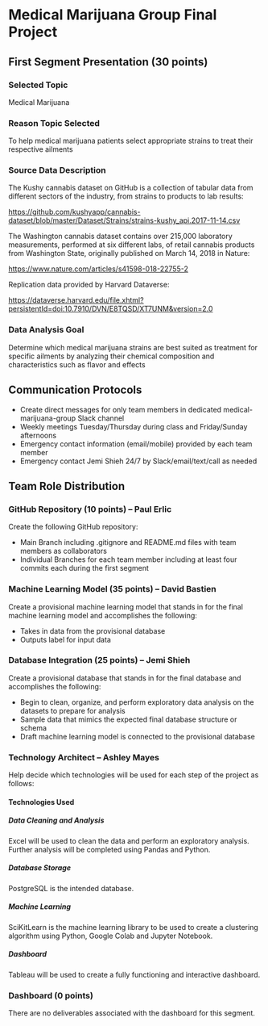 # Medical Marijuana Group Final Project

## First Segment Presentation (30 points)
### Selected Topic
Medical Marijuana
### Reason Topic Selected 
To help medical marijuana patients select appropriate strains to treat their respective ailments 
### Source Data Description
The Kushy cannabis dataset on GitHub is a collection of tabular data from different sectors of the industry, from strains to products to lab results: 

https://github.com/kushyapp/cannabis-dataset/blob/master/Dataset/Strains/strains-kushy_api.2017-11-14.csv

The Washington cannabis dataset contains over 215,000 laboratory measurements, performed at six different labs, of retail cannabis products from Washington State, originally published on March 14, 2018 in Nature:

https://www.nature.com/articles/s41598-018-22755-2

Replication data provided by Harvard Dataverse:

https://dataverse.harvard.edu/file.xhtml?persistentId=doi:10.7910/DVN/E8TQSD/XT7UNM&version=2.0

### Data Analysis Goal
Determine which medical marijuana strains are best suited as treatment for specific ailments by analyzing their chemical composition and characteristics such as flavor and effects

## Communication Protocols
* Create direct messages for only team members in dedicated medical-marijuana-group Slack channel
* Weekly meetings Tuesday/Thursday during class and Friday/Sunday afternoons 
* Emergency contact information (email/mobile) provided by each team member
* Emergency contact Jemi Shieh 24/7 by Slack/email/text/call as needed

## Team Role Distribution
### GitHub Repository (10 points) – Paul Erlic
Create the following GitHub repository:
* Main Branch including .gitignore and README.md files with team members as collaborators
* Individual Branches for each team member including at least four commits each during the first segment

### Machine Learning Model (35 points) – David Bastien
Create a provisional machine learning model that stands in for the final machine learning model and accomplishes the following:
* Takes in data from the provisional database
* Outputs label for input data

### Database Integration (25 points) – Jemi Shieh
Create a provisional database that stands in for the final database and accomplishes the following:
* Begin to clean, organize, and perform exploratory data analysis on the datasets to prepare for analysis
* Sample data that mimics the expected final database structure or schema
* Draft machine learning model is connected to the provisional database

### Technology Architect – Ashley Mayes
Help decide which technologies will be used for each step of the project as follows:
#### Technologies Used
##### Data Cleaning and Analysis
Excel will be used to clean the data and perform an exploratory analysis. Further analysis will be completed using Pandas and Python.
##### Database Storage
PostgreSQL is the intended database.
##### Machine Learning
SciKitLearn is the machine learning library to be used to create a clustering algorithm using Python, Google Colab and Jupyter Notebook.
##### Dashboard
Tableau will be used to create a fully functioning and interactive dashboard.

### Dashboard (0 points)
There are no deliverables associated with the dashboard for this segment.
